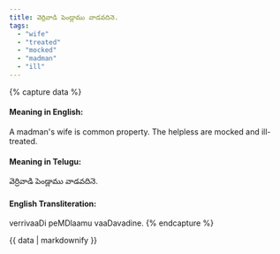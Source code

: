 ```yaml
---
title: వెర్రివాడి పెండ్లాము వాడవదినె.
tags:
  - "wife"
  - "treated"
  - "mocked"
  - "madman"
  - "ill"
---
```


{% capture data %}
#### Meaning in English:
A madman's wife is common property.
The helpless are mocked and ill-treated.

#### Meaning in Telugu:
వెర్రివాడి పెండ్లాము వాడవదినె.

#### English Transliteration:
verrivaaDi peMDlaamu vaaDavadine.
{% endcapture %}

{{ data | markdownify }}

